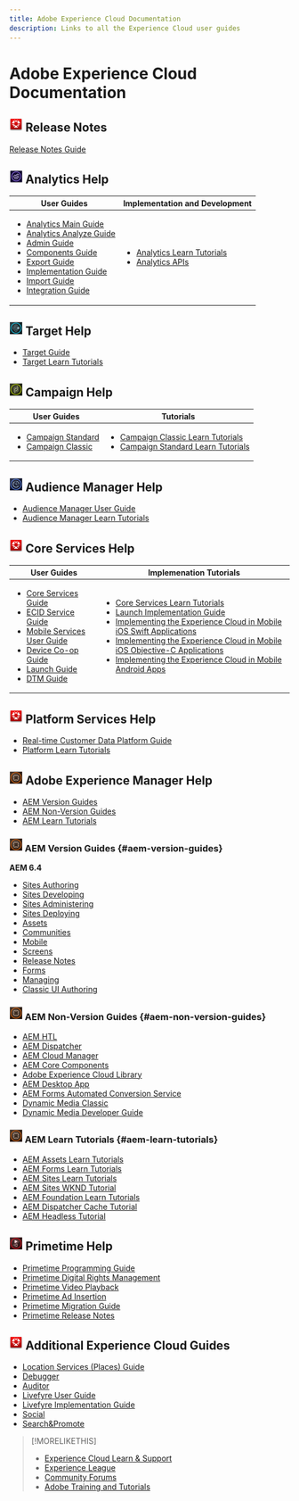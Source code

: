 ```yaml
---
title: Adobe Experience Cloud Documentation
description: Links to all the Experience Cloud user guides
---
```


# Adobe Experience Cloud Documentation

## ![Icon](/help/assets/experience-cloud.png) Release Notes

[Release Notes Guide](https://docs.adobe.com/content/help/en/release-notes/experience-cloud/current.html)

## ![Icon](/help/assets/analytics.png) Analytics Help

| User Guides | Implementation and Development |
|--- |--- |
|<ul><li>[Analytics Main Guide](https://docs.adobe.com/content/help/en/analytics/landing/home.html)</li><li>[Analytics Analyze Guide](https://docs.adobe.com/content/help/en/analytics/analyze/home.html)</li><li>[Admin Guide](https://docs.adobe.com/content/help/en/analytics/admin/home.html)</li><li>[Components Guide](https://docs.adobe.com/content/help/en/analytics/components/home.html)</li><li>[Export Guide](https://docs.adobe.com/content/help/en/analytics/export/home.html)</li><li>[Implementation Guide](https://docs.adobe.com/content/help/en/analytics/implementation/home.html)</li><li>[Import Guide](https://docs.adobe.com/content/help/en/analytics/import/home.html)</li><li>[Integration Guide](https://docs.adobe.com/content/help/en/analytics/integration/home.html)</li></ul>|<ul><li>[Analytics Learn Tutorials](https://docs.adobe.com/content/help/en/analytics-learn/tutorials/overview.html)</li><li>[Analytics APIs](https://www.adobe.io/apis/experiencecloud/analytics/docs.html)</li></ul>|

## ![Icon](/help/assets/target.png) Target Help

* [Target Guide](https://docs.adobe.com/content/help/en/target/using/target-home.html)
* [Target Learn Tutorials](https://docs.adobe.com/content/help/en/target-learn/tutorials/overview.html)

## ![Icon](/help/assets/campaign.png) Campaign Help

| User Guides | Tutorials |
|--- |--- |
|<ul><li>[Campaign Standard](https://docs.adobe.com/content/help/en/campaign-standard/using/campaign-standard-home.html)</li><li>[Campaign Classic](https://docs.adobe.com/content/help/en/campaign-classic/using/campaign-classic-home.html)</li></ul>|<ul><li>[Campaign Classic Learn Tutorials](https://docs.adobe.com/content/help/en/campaign-learn/campaign-classic-tutorials/overview.html)</li><li>[Campaign Standard Learn Tutorials](https://docs.adobe.com/content/help/en/campaign-learn/campaign-standard-tutorials/overview.html)</li></ul>|

## ![Icon](/help/assets/audience-manager.png) Audience Manager Help

* [Audience Manager User Guide](https://docs.adobe.com/content/help/en/audience-manager/user-guide/aam-home.html)
* [Audience Manager Learn Tutorials](https://docs.adobe.com/content/help/en/audience-manager-learn/tutorials/overview.html)

## ![Icon](/help/assets/experience-cloud.png) Core Services Help

| User Guides | Implemenation Tutorials |
|--- |--- |
|<ul><li>[Core Services Guide](https://docs.adobe.com/content/help/en/core-services/interface/experience-cloud.html)</li><li>[ECID Service Guide](https://docs.adobe.com/content/help/en/id-service/using/home.html)</li><li>[Mobile Services User Guide](https://docs.adobe.com/content/help/en/mobile-services/using/home.html)</li><li>[Device Co-op Guide](https://docs.adobe.com/content/help/en/device-co-op/using/home.html)</li><li>[Launch Guide](https://docs.adobe.com/content/help/en/launch/using/overview.html)</li><li>[DTM Guide](https://docs.adobe.com/content/help/en/dtm/using/dtm-home.html)</li></ul>|<ul><li>[Core Services Learn Tutorials](https://docs.adobe.com/content/help/en/core-services-learn/tutorials/overview.html)</li><li>[Launch Implementation Guide](https://docs.adobe.com/content/help/en/experience-cloud/implementing-in-websites-with-launch/index.html)</li><li>[Implementing the Experience Cloud in Mobile iOS Swift Applications](https://docs.adobe.com/content/help/en/experience-cloud/implementing-in-mobile-ios-swift-apps-with-launch/index.html)</li><li>[Implementing the Experience Cloud in Mobile iOS Objective-C Applications](https://docs.adobe.com/content/help/en/experience-cloud/implementing-in-mobile-ios-objective-c-apps-with-launch/index.html)</li><li>[Implementing the Experience Cloud in Mobile Android Apps](https://docs.adobe.com/content/help/en/experience-cloud/implementing-in-mobile-android-apps-with-launch/index.html)</li></ul>|

## ![Icon](/help/assets/experience-cloud.png) Platform Services Help

* [Real-time Customer Data Platform Guide](https://docs.adobe.com/content/help/en/experience-platform/rtcdp/overview.html)
* [Platform Learn Tutorials](https://docs.adobe.com/content/help/en/platform-learn/tutorials/overview.html)

## ![Icon](/help/assets/aem.png) Adobe Experience Manager Help

* [AEM Version Guides](#aem-version-guides)
* [AEM Non-Version Guides](#aem-non-version-guides)
* [AEM Learn Tutorials](#aem-learn-tutorials)

### ![Icon](/help/assets/aem.png) AEM Version Guides {#aem-version-guides}

**AEM 6.4**

* [Sites Authoring](https://docs.adobe.com/content/help/en/experience-manager-64/authoring/home.html)
* [Sites Developing](https://docs.adobe.com/content/help/en/experience-manager-64/developing/home.html)
* [Sites Administering](https://docs.adobe.com/content/help/en/experience-manager-64/administering/home.html)
* [Sites Deploying](https://docs.adobe.com/content/help/en/experience-manager-64/deploying/home.html)
* [Assets](https://docs.adobe.com/content/help/en/experience-manager-64/assets/home.html)
* [Communities](https://docs.adobe.com/content/help/en/experience-manager-64/communities/home.html)
* [Mobile](https://docs.adobe.com/content/help/en/experience-manager-64/mobile/home.html)
* [Screens](https://docs.adobe.com/content/help/en/experience-manager-64/screens/home.html)
* [Release Notes](https://docs.adobe.com/content/help/en/experience-manager-64/release-notes/home.html)
* [Forms](https://docs.adobe.com/content/help/en/experience-manager-64/forms/home.html)
* [Managing](https://docs.adobe.com/content/help/en/experience-manager-64/managing/home.html)
* [Classic UI Authoring](https://docs.adobe.com/content/help/en/experience-manager-64/classic-ui/home.html)

### ![Icon](/help/assets/aem.png) AEM Non-Version Guides {#aem-non-version-guides}

* [AEM HTL](https://docs.adobe.com/content/help/en/experience-manager-htl/using/overview.html)
* [AEM Dispatcher](https://docs.adobe.com/content/help/en/experience-manager-dispatcher/using/dispatcher.html)
* [AEM Cloud Manager](https://docs.adobe.com/content/help/en/experience-manager-cloud-manager/using/introduction-to-cloud-manager.html)
* [AEM Core Components](https://docs.adobe.com/content/help/en/experience-manager-core-components/using/introduction.html)
* [Adobe Experience Cloud Library](https://docs.adobe.com/content/help/en/exc/using/overview.html)
* [AEM Desktop App](https://docs.adobe.com/content/help/en/experience-manager-desktop-app/using/introduction.html)
* [AEM Forms Automated Conversion Service](https://docs.adobe.com/content/help/en/aem-forms-automated-conversion-service/table-of-contents/introduction.html)
* [Dynamic Media Classic](https://docs.adobe.com/content/help/en/dynamic-media-classic/using/home.html)
* [Dynamic Media Developer Guide](https://docs.adobe.com/content/help/en/dynamic-media-developer-resources/landing/home.html)

### ![Icon](/help/assets/aem.png) AEM Learn Tutorials {#aem-learn-tutorials}

* [AEM Assets Learn Tutorials](https://docs.adobe.com/content/help/en/experience-manager-learn/assets/overview.html)
* [AEM Forms Learn Tutorials](https://docs.adobe.com/content/help/en/experience-manager-learn/forms/overview.html)
* [AEM Sites Learn Tutorials](https://docs.adobe.com/content/help/en/experience-manager-learn/sites/overview.html)
* [AEM Sites WKND Tutorial](https://docs.adobe.com/content/help/en/experience-manager-learn/getting-started-wknd-tutorial-develop/overview.html)
* [AEM Foundation Learn Tutorials](https://docs.adobe.com/content/help/en/experience-manager-learn/assets/overview.html)
* [AEM Dispatcher Cache Tutorial](https://docs.adobe.com/content/help/en/experience-manager-learn/dispatcher-tutorial/overview.html)
* [AEM Headless Tutorial](https://docs.adobe.com/content/help/en/experience-manager-learn/getting-started-with-aem-headless/overview.html)

<!--
## ![Icon](/help/assets/advertising-cloud.png) Advertising Cloud Guide
-->

## ![Icon](/help/assets/primetime.png) Primetime Help

* [Primetime Programming Guide](https://docs.adobe.com/content/help/en/primetime/programming/home.html)
* [Primetime Digital Rights Management](https://docs.adobe.com/content/help/en/primetime/drm/home.html)
* [Primetime Video Playback](https://docs.adobe.com/content/help/en/primetime/video-playback/home.html)
* [Primetime Ad Insertion](https://docs.adobe.com/content/help/en/primetime/ad-insertion/home.html)
* [Primetime Migration Guide](https://docs.adobe.com/content/help/en/primetime/migration/home.html)
* [Primetime Release Notes](https://docs.adobe.com/content/help/en/primetime/release-notes/home.html)

## ![Icon](/help/assets/experience-cloud.png) Additional Experience Cloud Guides

* [Location Services (Places) Guide](https://docs.adobe.com/content/help/en/places/using/home.html)
* [Debugger](https://docs.adobe.com/content/help/en/debugger/using/experience-cloud-debugger.html)
* [Auditor](https://docs.adobe.com/content/help/en/auditor/using/overview.html)
* [Livefyre User Guide](https://docs.adobe.com/content/help/en/livefyre/using/home.html)
* [Livefyre Implementation Guide](https://docs.adobe.com/content/help/en/livefyre/implementation/home.html)
* [Social](https://docs.adobe.com/content/help/en/social/using/home.html)
* [Search&Promote](https://docs.adobe.com/content/help/en/search-promote/using/sp-home.html)

> [!MORELIKETHIS]
>
>* [Experience Cloud Learn & Support](https://helpx.adobe.com/support/experience-cloud.html)
>* [Experience League](https://experienceleague.adobe.com/)
>* [Community Forums](https://forums.adobe.com/community/experience-cloud/)
>* [Adobe Training and Tutorials](https://helpx.adobe.com/learning.html?promoid=KAUDK)

<!--
<table>
<tr>
  <td>
    <a href="https://helpx.adobe.com/support/experience-cloud.html">
    <img alt="Learn & Support" src="/assets/roles.png"/>
    </a>
    <div>
    <a href="https://helpx.adobe.com/support/experience-cloud.html"><strong>Learn & Support</strong></a>
    </div>
    <em>Discover resources for learning Experience Cloud solutions.</em>
    <br>
  </td>
  <td>
    <a href="https://experienceleague.adobe.com/">
      <img alt="experience league" src="/assets/design.png">
    </a>
    <div>
    <a href="https://experienceleague.adobe.com/"><strong>Experience League</strong></a>
    </div>
    <em>Learn about key learning resources and upcoming events.</em>
    <br>
  </td>
  <td>
    <a href="https://forums.adobe.com/community/experience-cloud/">
      <img alt="form" src="/assets/dev.png">
    </a>
    <div>
    <a href="https://forums.adobe.com/community/experience-cloud/"><strong>Community Forums</strong></a>
    </div>
    <em>Interact with the Experience Cloud community.</em>
    <br>
  </td>
</tr>
</table>
-->

